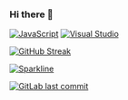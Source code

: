 ### Hi there 👋

[![JavaScript](https://img.shields.io/badge/--F7DF1E?logo=javascript&logoColor=000)](https://www.javascript.com/)
[![Visual Studio](https://img.shields.io/badge/--6C33AF?logo=visual%20studio)](https://visualstudio.microsoft.com/)

[![GitHub Streak](http://github-readme-streak-stats.herokuapp.com?user=AhmadMraish&date_format=M%20j%5B%2C%20Y%5D)](https://git.io/streak-stats)

[![Sparkline](https://stars.medv.io/Naereen/badges.svg)](https://stars.medv.io/Naereen/badges)

[![GitLab last commit](https://badgen.net/gitlab/last-commit/NickBusey/HomelabOS/)](https://gitlab.com/NickBusey/HomelabOS/-/commits)

<!--
**AhmadMraish/AhmadMraish** is a ✨ _special_ ✨ repository because its `README.md` (this file) appears on your GitHub profile.

Here are some ideas to get you started:

- 🔭 I’m currently working on ...
- 🌱 I’m currently learning ...
- 👯 I’m looking to collaborate on ...
- 🤔 I’m looking for help with ...
- 💬 Ask me about ...
- 📫 How to reach me: ...
- 😄 Pronouns: ...
- ⚡ Fun fact: ...
-->
